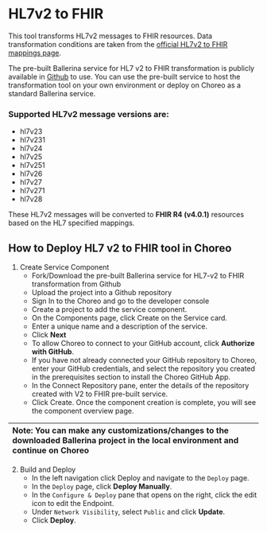 # HL7v2 to FHIR

This tool transforms HL7v2 messages to FHIR resources. Data transformation conditions are taken from the [official HL7v2 to FHIR mappings page](https://build.fhir.org/ig/HL7/v2-to-fhir).

The pre-built Ballerina service for HL7 v2 to FHIR transformation is publicly available in [Github](https://github.com/wso2/open-healthcare-prebuilt-services/tree/main/transformation/v2-to-fhirr4-service) to use. You can use the pre-built service to host the transformation tool on your own environment or deploy on Choreo as a standard Ballerina service.

### Supported HL7v2 message versions are:

- hl7v23
- hl7v231
- hl7v24
- hl7v25
- hl7v251
- hl7v26
- hl7v27
- hl7v271
- hl7v28

These HL7v2 messages will be converted to **FHIR R4 (v4.0.1)** resources based on the HL7 specified mappings.

## How to Deploy HL7 v2 to FHIR tool in Choreo

1. Create Service Component
   - Fork/Download the pre-built Ballerina service for HL7-v2 to FHIR transformation from Github
   - Upload the project into a Github repository
   - Sign In to the Choreo and go to the developer console
   - Create a project to add the service component.
   - On the Components page, click Create on the Service card.
   - Enter a unique name and a description of the service.
   - Click **Next**
   - To allow Choreo to connect to your GitHub account, click **Authorize with GitHub**.
   - If you have not already connected your GitHub repository to Choreo, enter your GitHub credentials, and select the repository you created in the prerequisites section to install the Choreo GitHub App.
   - In the Connect Repository pane, enter the details of the repository created with V2 to FHIR pre-built service.
   - Click Create. Once the component creation is complete, you will see the component overview page.


|Note: You can make any customizations/changes to the downloaded Ballerina project in the local environment and continue on Choreo|
| :- |


2. Build and Deploy
   - In the left navigation click Deploy and navigate to the `Deploy` page.
   - In the `Deploy` page, click **Deploy Manually**.
   - In the `Configure & Deploy` pane that opens on the right, click the edit icon to edit the Endpoint.
   - Under `Network Visibility`, select `Public` and click **Update**.
   - Click **Deploy**.